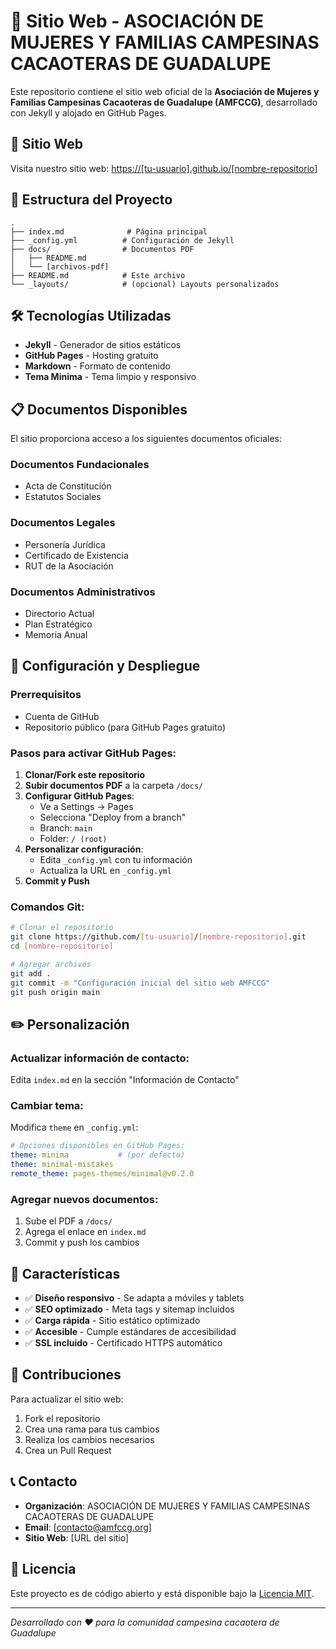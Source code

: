 # 🌱 Sitio Web - ASOCIACIÓN DE MUJERES Y FAMILIAS CAMPESINAS CACAOTERAS DE GUADALUPE

Este repositorio contiene el sitio web oficial de la **Asociación de Mujeres y Familias Campesinas Cacaoteras de Guadalupe (AMFCCG)**, desarrollado con Jekyll y alojado en GitHub Pages.

## 🚀 Sitio Web

Visita nuestro sitio web: [https://[tu-usuario].github.io/[nombre-repositorio]](https://[tu-usuario].github.io/[nombre-repositorio])

## 📁 Estructura del Proyecto

```
.
├── index.md              # Página principal
├── _config.yml          # Configuración de Jekyll
├── docs/                # Documentos PDF
│   ├── README.md
│   └── [archivos-pdf]
├── README.md            # Este archivo
└── _layouts/            # (opcional) Layouts personalizados
```

## 🛠️ Tecnologías Utilizadas

- **Jekyll** - Generador de sitios estáticos
- **GitHub Pages** - Hosting gratuito
- **Markdown** - Formato de contenido
- **Tema Minima** - Tema limpio y responsivo

## 📋 Documentos Disponibles

El sitio proporciona acceso a los siguientes documentos oficiales:

### Documentos Fundacionales
- Acta de Constitución
- Estatutos Sociales

### Documentos Legales
- Personería Jurídica
- Certificado de Existencia
- RUT de la Asociación

### Documentos Administrativos
- Directorio Actual
- Plan Estratégico
- Memoria Anual

## 🔧 Configuración y Despliegue

### Prerrequisitos
- Cuenta de GitHub
- Repositorio público (para GitHub Pages gratuito)

### Pasos para activar GitHub Pages:

1. **Clonar/Fork este repositorio**
2. **Subir documentos PDF** a la carpeta `/docs/`
3. **Configurar GitHub Pages**:
   - Ve a Settings → Pages
   - Selecciona "Deploy from a branch"
   - Branch: `main`
   - Folder: `/ (root)`
4. **Personalizar configuración**:
   - Edita `_config.yml` con tu información
   - Actualiza la URL en `_config.yml`
5. **Commit y Push**

### Comandos Git:

```bash
# Clonar el repositorio
git clone https://github.com/[tu-usuario]/[nombre-repositorio].git
cd [nombre-repositorio]

# Agregar archivos
git add .
git commit -m "Configuración inicial del sitio web AMFCCG"
git push origin main
```

## ✏️ Personalización

### Actualizar información de contacto:
Edita `index.md` en la sección "Información de Contacto"

### Cambiar tema:
Modifica `theme` en `_config.yml`:
```yaml
# Opciones disponibles en GitHub Pages:
theme: minima           # (por defecto)
theme: minimal-mistakes
remote_theme: pages-themes/minimal@v0.2.0
```

### Agregar nuevos documentos:
1. Sube el PDF a `/docs/`
2. Agrega el enlace en `index.md`
3. Commit y push los cambios

## 📱 Características

- ✅ **Diseño responsivo** - Se adapta a móviles y tablets
- ✅ **SEO optimizado** - Meta tags y sitemap incluidos
- ✅ **Carga rápida** - Sitio estático optimizado
- ✅ **Accesible** - Cumple estándares de accesibilidad
- ✅ **SSL incluido** - Certificado HTTPS automático

## 🤝 Contribuciones

Para actualizar el sitio web:

1. Fork el repositorio
2. Crea una rama para tus cambios
3. Realiza los cambios necesarios
4. Crea un Pull Request

## 📞 Contacto

- **Organización**: ASOCIACIÓN DE MUJERES Y FAMILIAS CAMPESINAS CACAOTERAS DE GUADALUPE
- **Email**: [contacto@amfccg.org]
- **Sitio Web**: [URL del sitio]

## 📄 Licencia

Este proyecto es de código abierto y está disponible bajo la [Licencia MIT](LICENSE).

---

*Desarrollado con ❤️ para la comunidad campesina cacaotera de Guadalupe*
